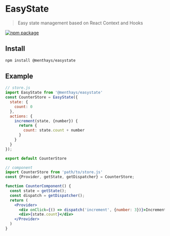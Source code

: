 # EasyState
> Easy state management based on React Context and Hooks

[![npm package][npm-badge]][npm]

## Install
```bash
npm install @menthays/easystate
```

## Example
```javascript
// store.js
import EasyState from '@menthays/easystate'
const CounterStore = EasyState({
  state: {
    count: 0
  },
  actions: {
    increment(state, {number}) {
      return {
        count: state.count + number
      }
    }
  }
});

export default CounterStore
```

```jsx
// component
import CounterStore from 'path/to/store.js'
const {Provider, getState, getDispatcher} = CounterStore;

function CounterComponent() {
  const state = getState();
  const dispatch = getDispatcher();
  return (
    <Provider>
      <div onClick={() => dispatch('increment', {number: 3})}>Increment</div>
      <div>{state.count}</div>
    </Provider>
  )
}

```

[npm-badge]: https://img.shields.io/npm/v/easystate.png?style=flat-square
[npm]: https://www.npmjs.org/package/easystate
